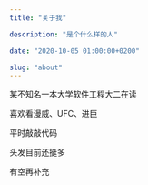 ```yaml
---
title: "关于我" 

description: "是个什么样的人" 

date: "2020-10-05 01:00:00+0200" 

slug: "about"
---
```


某不知名一本大学软件工程大二在读

喜欢看漫威、UFC、进巨

平时敲敲代码

头发目前还挺多

有空再补充